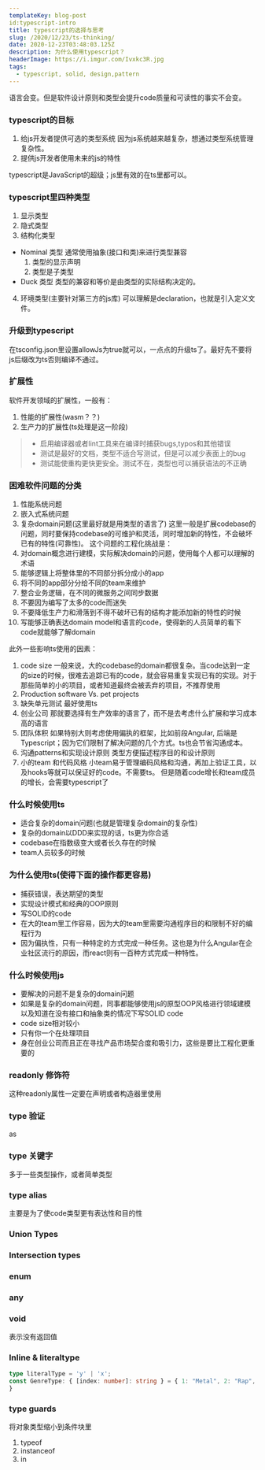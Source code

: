 ```yaml
---
templateKey: blog-post
id:typescript-intro
title: typescript的选择与思考
slug: /2020/12/23/ts-thinking/
date: 2020-12-23T03:48:03.125Z
description: 为什么使用typescript？
headerImage: https://i.imgur.com/Ivxkc3R.jpg
tags:
  - typescript, solid, design,pattern
---
```



语言会变。但是软件设计原则和类型会提升code质量和可读性的事实不会变。

### typescript的目标
1. 给js开发者提供可选的类型系统
  因为js系统越来越复杂，想通过类型系统管理复杂性。
2. 提供js开发者使用未来的js的特性

typescript是JavaScript的超级；js里有效的在ts里都可以。


### typescript里四种类型
1. 显示类型
2. 隐式类型
3. 结构化类型
 - Nominal 类型
   通常使用抽象(接口和类)来进行类型兼容
    1. 类型的显示声明
    2. 类型是子类型 
 - Duck 类型
  类型的兼容和等价是由类型的实际结构决定的。
4. 环境类型(主要针对第三方的js库)
   可以理解是declaration，也就是引入定义文件。

### 升级到typescript
在tsconfig.json里设置allowJs为true就可以，一点点的升级ts了。最好先不要将js后缀改为ts否则编译不通过。

### 扩展性
软件开发领域的扩展性，一般有：
1. 性能的扩展性(wasm？？)
2. 生产力的扩展性(ts处理是这一阶段)

> - 启用编译器或者lint工具来在编译时捕获bugs,typos和其他错误
> - 测试是最好的文档，类型不适合写测试，但是可以减少表面上的bug
> - 测试能使重构更快更安全。测试不在，类型也可以捕获语法的不正确


### 困难软件问题的分类
1. 性能系统问题
2. 嵌入式系统问题
3. 复杂domain问题(这里最好就是用类型的语言了)
  这里一般是扩展codebase的问题，同时要保持codebase的可维护和灵活，同时增加新的特性，不会破坏已有的特性(可靠性)。
  这个问题的工程化挑战是：
  1. 对domain概念进行建模，实际解决domain的问题，使用每个人都可以理解的术语
  2. 能够逻辑上将整体里的不同部分拆分成小的app
  3. 将不同的app部分分给不同的team来维护
  4. 整合业务逻辑，在不同的微服务之间同步数据
  5. 不要因为编写了太多的code而迷失
  6. 不要降低生产力和滑落到不得不破坏已有的结构才能添加新的特性的时候
  7. 写能够正确表达domain model和语言的code，使得新的人员简单的看下code就能够了解domain

此外一些影响ts使用的因素：
1. code size
  一般来说，大的codebase的domain都很复杂。当code达到一定的size的时候，很难去追踪已有的code，就会容易重复实现已有的实现。对于那些简单的小的项目，或者知道最终会被丢弃的项目，不推荐使用
2.  Production software Vs. pet projects
3. 缺失单元测试
  最好使用ts
4. 创业公司
  那就要选择有生产效率的语言了，而不是去考虑什么扩展和学习成本高的语言  
5.  团队体积
  如果特别大则考虑使用偏执的框架，比如前段Angular, 后端是Typescript；因为它们限制了解决问题的几个方式。ts也会节省沟通成本。
6. 沟通patterns和实现设计原则
  类型方便描述程序目的和设计原则
7. 小的team 和代码风格
  小team易于管理编码风格和沟通，再加上验证工具，以及hooks等就可以保证好的code。不需要ts。
  但是随着code增长和team成员的增长，会需要typescript了

### 什么时候使用ts
- 适合复杂的domain问题(也就是管理复杂domain的复杂性)
- 复杂的domain以DDD来实现的话，ts更为你合适
- codebase在指数级变大或者长久存在的时候
- team人员较多的时候

### 为什么使用ts(使得下面的操作都更容易)
- 捕获错误，表达期望的类型
- 实现设计模式和经典的OOP原则
- 写SOLID的code
- 在大的team里工作容易，因为大的team里需要沟通程序目的和限制不好的编程行为
- 因为偏执性，只有一种特定的方式完成一种任务。这也是为什么Angular在企业社区流行的原因，而react则有一百种方式完成一种特性。


### 什么时候使用js
- 要解决的问题不是复杂的domain问题
- 如果是复杂的domain问题，同事都能够使用js的原型OOP风格进行领域建模以及知道在没有接口和抽象类的情况下写SOLID code
- code size相对较小
- 只有你一个在处理项目
- 身在创业公司而且正在寻找产品市场契合度和吸引力，这些是要比工程化更重要的

### readonly 修饰符
这种readonly属性一定要在声明或者构造器里使用



### type 验证
as

### type 关键字
多于一些类型操作，或者简单类型

### type alias
主要是为了使code类型更有表达性和目的性

### Union Types

### Intersection types

### enum

### any

### void
表示没有返回值

### Inline & literaltype
``` typescript
type literalType = 'y' | 'x';
const GenreType: { [index: number]: string } = { 1: "Metal", 2: "Rap", 3: "Pop"
}
```

### type guards
将对象类型缩小到条件块里
1. typeof 
2. instanceof
3. in